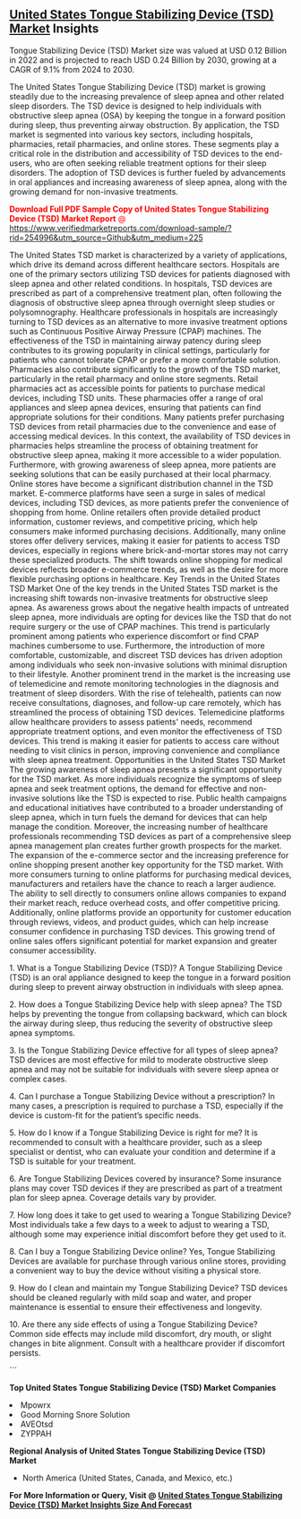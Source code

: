<h2><a href="https://www.verifiedmarketreports.com/download-sample/?rid=254996&amp;utm_source=Github&amp;utm_medium=225" target="_blank">United States Tongue Stabilizing Device (TSD) Market</a> Insights</h2><p>Tongue Stabilizing Device (TSD) Market size was valued at USD 0.12 Billion in 2022 and is projected to reach USD 0.24 Billion by 2030, growing at a CAGR of 9.1% from 2024 to 2030.</p><p> <p>The United States Tongue Stabilizing Device (TSD) market is growing steadily due to the increasing prevalence of sleep apnea and other related sleep disorders. The TSD device is designed to help individuals with obstructive sleep apnea (OSA) by keeping the tongue in a forward position during sleep, thus preventing airway obstruction. By application, the TSD market is segmented into various key sectors, including hospitals, pharmacies, retail pharmacies, and online stores. These segments play a critical role in the distribution and accessibility of TSD devices to the end-users, who are often seeking reliable treatment options for their sleep disorders. The adoption of TSD devices is further fueled by advancements in oral appliances and increasing awareness of sleep apnea, along with the growing demand for non-invasive treatments. <p><span class=""><span style="color: #ff0000;"><strong>Download Full PDF Sample Copy of United States Tongue Stabilizing Device (TSD) Market Report</strong> @ </span><a href="https://www.verifiedmarketreports.com/download-sample/?rid=254996&amp;utm_source=Github&amp;utm_medium=225" target="_blank">https://www.verifiedmarketreports.com/download-sample/?rid=254996&amp;utm_source=Github&amp;utm_medium=225</a></span></p> The United States TSD market is characterized by a variety of applications, which drive its demand across different healthcare sectors. Hospitals are one of the primary sectors utilizing TSD devices for patients diagnosed with sleep apnea and other related conditions. In hospitals, TSD devices are prescribed as part of a comprehensive treatment plan, often following the diagnosis of obstructive sleep apnea through overnight sleep studies or polysomnography. Healthcare professionals in hospitals are increasingly turning to TSD devices as an alternative to more invasive treatment options such as Continuous Positive Airway Pressure (CPAP) machines. The effectiveness of the TSD in maintaining airway patency during sleep contributes to its growing popularity in clinical settings, particularly for patients who cannot tolerate CPAP or prefer a more comfortable solution. Pharmacies also contribute significantly to the growth of the TSD market, particularly in the retail pharmacy and online store segments. Retail pharmacies act as accessible points for patients to purchase medical devices, including TSD units. These pharmacies offer a range of oral appliances and sleep apnea devices, ensuring that patients can find appropriate solutions for their conditions. Many patients prefer purchasing TSD devices from retail pharmacies due to the convenience and ease of accessing medical devices. In this context, the availability of TSD devices in pharmacies helps streamline the process of obtaining treatment for obstructive sleep apnea, making it more accessible to a wider population. Furthermore, with growing awareness of sleep apnea, more patients are seeking solutions that can be easily purchased at their local pharmacy. Online stores have become a significant distribution channel in the TSD market. E-commerce platforms have seen a surge in sales of medical devices, including TSD devices, as more patients prefer the convenience of shopping from home. Online retailers often provide detailed product information, customer reviews, and competitive pricing, which help consumers make informed purchasing decisions. Additionally, many online stores offer delivery services, making it easier for patients to access TSD devices, especially in regions where brick-and-mortar stores may not carry these specialized products. The shift towards online shopping for medical devices reflects broader e-commerce trends, as well as the desire for more flexible purchasing options in healthcare. Key Trends in the United States TSD Market One of the key trends in the United States TSD market is the increasing shift towards non-invasive treatments for obstructive sleep apnea. As awareness grows about the negative health impacts of untreated sleep apnea, more individuals are opting for devices like the TSD that do not require surgery or the use of CPAP machines. This trend is particularly prominent among patients who experience discomfort or find CPAP machines cumbersome to use. Furthermore, the introduction of more comfortable, customizable, and discreet TSD devices has driven adoption among individuals who seek non-invasive solutions with minimal disruption to their lifestyle. Another prominent trend in the market is the increasing use of telemedicine and remote monitoring technologies in the diagnosis and treatment of sleep disorders. With the rise of telehealth, patients can now receive consultations, diagnoses, and follow-up care remotely, which has streamlined the process of obtaining TSD devices. Telemedicine platforms allow healthcare providers to assess patients' needs, recommend appropriate treatment options, and even monitor the effectiveness of TSD devices. This trend is making it easier for patients to access care without needing to visit clinics in person, improving convenience and compliance with sleep apnea treatment. Opportunities in the United States TSD Market The growing awareness of sleep apnea presents a significant opportunity for the TSD market. As more individuals recognize the symptoms of sleep apnea and seek treatment options, the demand for effective and non-invasive solutions like the TSD is expected to rise. Public health campaigns and educational initiatives have contributed to a broader understanding of sleep apnea, which in turn fuels the demand for devices that can help manage the condition. Moreover, the increasing number of healthcare professionals recommending TSD devices as part of a comprehensive sleep apnea management plan creates further growth prospects for the market. The expansion of the e-commerce sector and the increasing preference for online shopping present another key opportunity for the TSD market. With more consumers turning to online platforms for purchasing medical devices, manufacturers and retailers have the chance to reach a larger audience. The ability to sell directly to consumers online allows companies to expand their market reach, reduce overhead costs, and offer competitive pricing. Additionally, online platforms provide an opportunity for customer education through reviews, videos, and product guides, which can help increase consumer confidence in purchasing TSD devices. This growing trend of online sales offers significant potential for market expansion and greater consumer accessibility. <p>1. What is a Tongue Stabilizing Device (TSD)? A Tongue Stabilizing Device (TSD) is an oral appliance designed to keep the tongue in a forward position during sleep to prevent airway obstruction in individuals with sleep apnea.</p> <p>2. How does a Tongue Stabilizing Device help with sleep apnea? The TSD helps by preventing the tongue from collapsing backward, which can block the airway during sleep, thus reducing the severity of obstructive sleep apnea symptoms.</p> <p>3. Is the Tongue Stabilizing Device effective for all types of sleep apnea? TSD devices are most effective for mild to moderate obstructive sleep apnea and may not be suitable for individuals with severe sleep apnea or complex cases.</p> <p>4. Can I purchase a Tongue Stabilizing Device without a prescription? In many cases, a prescription is required to purchase a TSD, especially if the device is custom-fit for the patient’s specific needs.</p> <p>5. How do I know if a Tongue Stabilizing Device is right for me? It is recommended to consult with a healthcare provider, such as a sleep specialist or dentist, who can evaluate your condition and determine if a TSD is suitable for your treatment.</p> <p>6. Are Tongue Stabilizing Devices covered by insurance? Some insurance plans may cover TSD devices if they are prescribed as part of a treatment plan for sleep apnea. Coverage details vary by provider.</p> <p>7. How long does it take to get used to wearing a Tongue Stabilizing Device? Most individuals take a few days to a week to adjust to wearing a TSD, although some may experience initial discomfort before they get used to it.</p> <p>8. Can I buy a Tongue Stabilizing Device online? Yes, Tongue Stabilizing Devices are available for purchase through various online stores, providing a convenient way to buy the device without visiting a physical store.</p> <p>9. How do I clean and maintain my Tongue Stabilizing Device? TSD devices should be cleaned regularly with mild soap and water, and proper maintenance is essential to ensure their effectiveness and longevity.</p> <p>10. Are there any side effects of using a Tongue Stabilizing Device? Common side effects may include mild discomfort, dry mouth, or slight changes in bite alignment. Consult with a healthcare provider if discomfort persists.</p> ```</p><p><strong>Top United States Tongue Stabilizing Device (TSD) Market Companies</strong></p><div data-test-id=""><p><li>Mpowrx</li><li> Good Morning Snore Solution</li><li> AVEOtsd</li><li> ZYPPAH</li></p><div><strong>Regional Analysis of&nbsp;United States Tongue Stabilizing Device (TSD) Market</strong></div><ul><li dir="ltr"><p dir="ltr">North America&nbsp;(United States, Canada, and Mexico, etc.)</p></li></ul><p><strong>For More Information or Query, Visit @&nbsp;</strong><strong><a href="https://www.verifiedmarketreports.com/product/tongue-stabilizing-device-tsd-market/?utm_source=Github&amp;utm_medium=225" target="_blank">United States Tongue Stabilizing Device (TSD) Market Insights Size And Forecast</a></strong></p></div>
